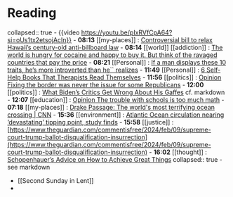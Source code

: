 # Reading
collapsed:: true
	- {{video https://youtu.be/pIxRVfCpA64?si=oUs1tx2etsojAcIn}}
	- **08:13** [[my-places]] : [Controversial bill to relax Hawaii’s century-old anti-billboard law](https://www.khon2.com/news/controversial-bill-to-relax-hawaiis-century-old-anti-billboard-law/)
	- **08:14** [[world]] [[addiction]] : [The world is hungry for cocaine and happy to buy it. But think of the ravaged countries that pay the price](https://www.theguardian.com/commentisfree/2024/feb/09/cocaine-ravaged-countries-ecuador-drug-coup-complicit)
	- **08:21** [[Personal]] : [If a man displays these 10 traits, he’s more introverted than he`` realizes](https://hackspirit.com/if-a-man-displays-these-traits-hes-more-introverted-than-he-realizes/)
	- **11:49** [[Personal]] : [6 Self-Help Books That Therapists Read Themselves](https://www.nytimes.com/202ts4/02/09/well/live/self-help-books-therapists.html)
	- **11:56** [[politics]] : [Opinion  Fixing the border was never the issue for some Republicans](https://www.washingtonpost.com/opinions/2024/02/08/fixing-border-issue-republicans-trump-maga/)
	- **12:00** [[politics]] : [What Biden’s Critics Get Wrong About His Gaffes](https://www.theatlantic.com/ideas/archive/2024/02/biden-mexico-gaffe-real-lesson/677402/)
	  cf. markdown
	- **12:07** [[education]] : [Opinion  The trouble with schools is too much math](https://www.washingtonpost.com/opinions/2024/02/06/end-useless-math-requirements/)
	- **07:18** [[my-places]] :  [Drake Passage: The world's most terrifying ocean crossing | CNN](https://www.cnn.com/travel/article/drake-passage-rough-sea-scn/index.html)
	- **15:36** [[environment]] : [Atlantic Ocean circulation nearing ‘devastating’ tipping point, study finds](https://www.theguardian.com/environment/2024/feb/09/atlantic-ocean-circulation-nearing-devastating-tipping-point-study-finds)
	- **15:58** [[justice]] : [https://www.theguardian.com/commentisfree/2024/feb/09/supreme-court-trump-ballot-disqualification-insurrection](https://www.theguardian.com/commentisfree/2024/feb/09/supreme-court-trump-ballot-disqualification-insurrection)
	- **16:02** [[thought]] : [Schopenhauer’s Advice on How to Achieve Great Things](https://www.theatlantic.com/ideas/archive/2024/02/arthur-schopenhauer-philosophy-buddhism-happiness/677373/)
	  collapsed:: true
		- see markdown
- [[Second Sunday in Lent]]
-